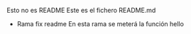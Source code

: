 Esto no es README
Este es el fichero README.md

- Rama fix readme
En esta rama se meterá la función hello

